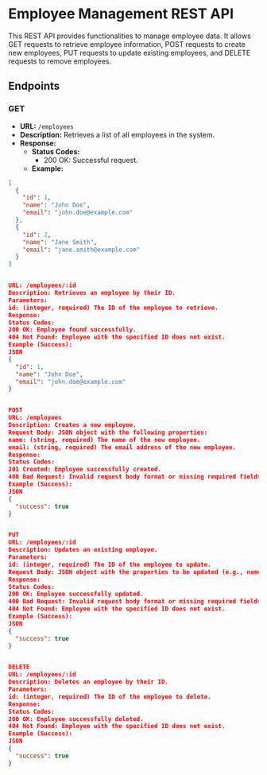 # Employee Management REST API

This REST API provides functionalities to manage employee data. It allows GET requests to retrieve employee information, POST requests to create new employees, PUT requests to update existing employees, and DELETE requests to remove employees.

## Endpoints

### GET

* **URL:** `/employees`
* **Description:** Retrieves a list of all employees in the system.
* **Response:**
    * **Status Codes:**
        * 200 OK: Successful request.
    * **Example:**

```json
[
  {
    "id": 1,
    "name": "John Doe",
    "email": "john.doe@example.com"
  },
  {
    "id": 2,
    "name": "Jane Smith",
    "email": "jane.smith@example.com"
  }
]


URL: /employees/:id
Description: Retrieves an employee by their ID.
Parameters:
id: (integer, required) The ID of the employee to retrieve.
Response:
Status Codes:
200 OK: Employee found successfully.
404 Not Found: Employee with the specified ID does not exist.
Example (Success):
JSON
{
  "id": 1,
  "name": "John Doe",
  "email": "john.doe@example.com"
}


POST
URL: /employees
Description: Creates a new employee.
Request Body: JSON object with the following properties:
name: (string, required) The name of the new employee.
email: (string, required) The email address of the new employee.
Response:
Status Codes:
201 Created: Employee successfully created.
400 Bad Request: Invalid request body format or missing required fields.
Example (Success):
JSON
{
  "success": true
}


PUT
URL: /employees/:id
Description: Updates an existing employee.
Parameters:
id: (integer, required) The ID of the employee to update.
Request Body: JSON object with the properties to be updated (e.g., name, email).
Response:
Status Codes:
200 OK: Employee successfully updated.
400 Bad Request: Invalid request body format or missing required fields.
404 Not Found: Employee with the specified ID does not exist.
Example (Success):
JSON
{
  "success": true
}


DELETE
URL: /employees/:id
Description: Deletes an employee by their ID.
Parameters:
id: (integer, required) The ID of the employee to delete.
Response:
Status Codes:
200 OK: Employee successfully deleted.
404 Not Found: Employee with the specified ID does not exist.
Example (Success):
JSON
{
  "success": true
}
